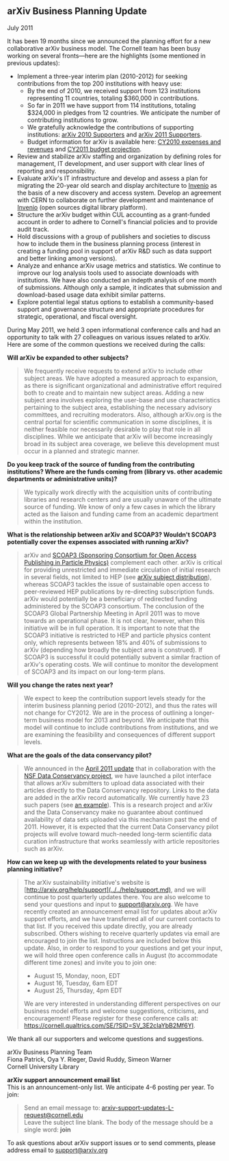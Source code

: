 arXiv Business Planning Update
------------------------------

July 2011

It has been 19 months since we announced the planning effort for a new
collaborative arXiv business model. The Cornell team has been busy
working on several fronts—here are the highlights (some mentioned in
previous updates):

-   Implement a three-year interim plan (2010-2012) for seeking
    contributions from the top 200 institutions with heavy use:
    -   By the end of 2010, we received support from 123 institutions
        representing 11 countries, totaling $360,000 in contributions.
    -   So far in 2011 we have support from 114 institutions, totaling
        $324,000 in pledges from 12 countries. We anticipate the number
        of contributing institutions to grow.
    -   We gratefully acknowledge the contributions of supporting
        institutions: [arXiv 2010
        Supporters](2010_supporters.md) and [arXiv 2011
        Supporters](2011_supporters.md).
    -   Budget information for arXiv is available here: [CY2010 expenses
        and revenues](https://confluence.cornell.edu/x/BKpRF) and
        [CY2011 budget projection](None).
-   Review and stabilize arXiv staffing and organization by defining
    roles for management, IT development, and user support with clear
    lines of reporting and responsibility.
-   Evaluate arXiv's IT infrastructure and develop and assess a plan for
    migrating the 20-year old search and display architecture to
    [Invenio](http://invenio-software.org/) as the basis of a new
    discovery and access system. Develop an agreement with CERN to
    collaborate on further development and maintenance of
    [Invenio](http://invenio-software.org/) (open sources digital
    library platform).
-   Structure the arXiv budget within CUL accounting as a grant-funded
    account in order to adhere to Cornell's financial policies and to
    provide audit track.
-   Hold discussions with a group of publishers and societies to discuss
    how to include them in the business planning process (interest in
    creating a funding pool in support of arXiv R&D such as data support
    and better linking among versions).
-   Analyze and enhance arXiv usage metrics and statistics. We continue
    to improve our log analysis tools used to associate downloads with
    institutions. We have also conducted an indepth analysis of one
    month of submissions. Although only a sample, it indicates that
    submission and download-based usage data exhibit similar patterns.
-   Explore potential legal status options to establish a
    community-based support and governance structure and appropriate
    procedures for strategic, operational, and fiscal oversight.

During May 2011, we held 3 open informational conference calls and had
an opportunity to talk with 27 colleagues on various issues related to
arXiv. Here are some of the common questions we received during the
calls:

**Will arXiv be expanded to other subjects?**

> We frequently receive requests to extend arXiv to include other
> subject areas. We have adopted a measured approach to expansion, as
> there is significant organizational and administrative effort required
> both to create and to maintain new subject areas. Adding a new subject
> area involves exploring the user-base and use characteristics
> pertaining to the subject area, establishing the necessary advisory
> committees, and recruiting moderators. Also, although arXiv.org is the
> central portal for scientific communication in some disciplines, it is
> neither feasible nor necessarily desirable to play that role in all
> disciplines. While we anticipate that arXiv will become increasingly
> broad in its subject area coverage, we believe this development must
> occur in a planned and strategic manner.

**Do you keep track of the source of funding from the contributing
institutions? Where are the funds coming from (library vs. other
academic departments or administrative units)?**

> We typically work directly with the acquisition units of contributing
> libraries and research centers and are usually unaware of the ultimate
> source of funding. We know of only a few cases in which the library
> acted as the liaison and funding came from an academic department
> within the institution.

**What is the relationship between arXiv and SCOAP3? Wouldn't SCOAP3
potentially cover the expenses associated with running arXiv?**

> arXiv and [SCOAP3 (Sponsoring Consortium for Open Access Publishing in
> Particle Physics)](http://scoap3.org) complement each other. arXiv is
> critical for providing unrestricted and immediate circulation of
> initial research in several fields, not limited to HEP (see [arXiv
> subject
> distribution](https://confluence.cornell.edu/download/attachments/340896308/arXiv%20statistics.pdf)),
> whereas SCOAP3 tackles the issue of sustainable open access to
> peer-reviewed HEP publications by re-directing subscription funds.
> arXiv would potentially be a beneficiary of redirected funding
> administered by the SCOAP3 consortium. The conclusion of the SCOAP3
> Global Partnership Meeting in April 2011 was to move towards an
> operational phase. It is not clear, however, when this initiative will
> be in full operation. It is important to note that the SCOAP3
> initiative is restricted to HEP and particle physics content only,
> which represents between 18% and 40% of submissions to arXiv
> (depending how broadly the subject area is construed). If SCOAP3 is
> successful it could potentially subvent a similar fraction of arXiv's
> operating costs. We will continue to monitor the development of SCOAP3
> and its impact on our long-term plans.

**Will you change the rates next year?**

> We expect to keep the contribution support levels steady for the
> interim business planning period (2010-2012), and thus the rates will
> not change for CY2012. We are in the process of outlining a
> longer-term business model for 2013 and beyond. We anticipate that
> this model will continue to include contributions from institutions,
> and we are examining the feasibility and consequences of different
> support levels.

**What are the goals of the data conservancy pilot?**

> We announced in the [April 2011
> update](arxiv_busplan_Apr2011.md) that in collaboration
> with the [NSF Data Conservancy project](http://dataconservancy.org/),
> we have launched a pilot interface that allows arXiv submitters to
> upload data associated with their articles directly to the Data
> Conservancy repository. Links to the data are added in the arXiv
> record automatically. We currently have 23 such papers (see [an
> example](http://arxiv.org/abs/1106.4185)). This is a research project
> and arXiv and the Data Conservancy make no guarantee about continued
> availability of data sets uploaded via this mechanism past the end of
> 2011. However, it is expected that the current Data Conservancy pilot
> projects will evolve toward much-needed long-term scientific data
> curation infrastructure that works seamlessly with article
> repositories such as arXiv.

**How can we keep up with the developments related to your business
planning initiative?**

> The arXiv sustainability initiative's website is
> [http://arxiv.org/help/support](../../help/support.md), and we will continue
> to post quarterly updates there. You are also welcome to send your
> questions and input to <support@arxiv.org>. We have recently created
> an announcement email list for updates about arXiv support efforts,
> and we have transferred all of our current contacts to that list. If
> you received this update directly, you are already subscribed. Others
> wishing to receive quarterly updates via email are encouraged to join
> the list. Instructions are included below this update. Also, in order
> to respond to your questions and get your input, we will hold three
> open conference calls in August (to accommodate different time zones)
> and invite you to join one:
>
> -   August 15, Monday, noon, EDT
> -   August 16, Tuesday, 6am EDT
> -   August 25, Thursday, 4pm EDT
>
> We are very interested in understanding different perspectives on our
> business model efforts and welcome suggestions, criticisms, and
> encouragement! Please register for these conference calls at:
> <https://cornell.qualtrics.com/SE/?SID=SV_3E2cIaYbB2Mf6YI>.

We thank all our supporters and welcome questions and suggestions.

arXiv Business Planning Team  
Fiona Patrick, Oya Y. Rieger, David Ruddy, Simeon Warner  
Cornell University Library

**arXiv support announcement email list**  
This is an announcement-only list. We anticipate 4-6 posting per year.
To join:

> Send an email message to:
> <arxiv-support-updates-L-request@cornell.edu>  
> Leave the subject line blank. The body of the message should be a
> single word: **join**

To ask questions about arXiv support issues or to send comments, please
address email to <support@arxiv.org>
